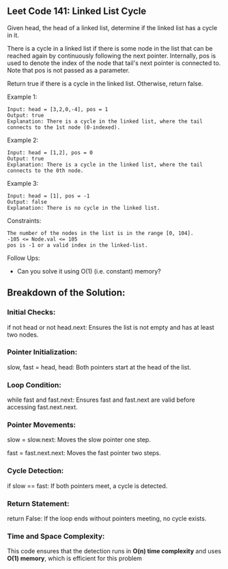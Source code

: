 ## Leet Code 141: Linked List Cycle
Given head, the head of a linked list, determine if the linked list has a cycle in it.

There is a cycle in a linked list if there is some node in the list that can be reached again by continuously following the next pointer. Internally, pos is used to denote the index of the node that tail's next pointer is connected to. Note that pos is not passed as a parameter.

Return true if there is a cycle in the linked list. Otherwise, return false.


Example 1:

```plaintext
Input: head = [3,2,0,-4], pos = 1
Output: true
Explanation: There is a cycle in the linked list, where the tail connects to the 1st node (0-indexed).
```

Example 2:
```plaintext
Input: head = [1,2], pos = 0
Output: true
Explanation: There is a cycle in the linked list, where the tail connects to the 0th node.
```

Example 3:
```plaintext
Input: head = [1], pos = -1
Output: false
Explanation: There is no cycle in the linked list.
```

Constraints:

```plaintext
The number of the nodes in the list is in the range [0, 104].
-105 <= Node.val <= 105
pos is -1 or a valid index in the linked-list.
```

Follow Ups:
-   Can you solve it using O(1) (i.e. constant) memory?


## Breakdown of the Solution:

### Initial Checks:

if not head or not head.next: Ensures the list is not empty and has at least two nodes.

### Pointer Initialization:

slow, fast = head, head: Both pointers start at the head of the list.

### Loop Condition:

while fast and fast.next: Ensures fast and fast.next are valid before accessing fast.next.next.

### Pointer Movements:

slow = slow.next: Moves the slow pointer one step.

fast = fast.next.next: Moves the fast pointer two steps.

### Cycle Detection:

if slow == fast: If both pointers meet, a cycle is detected.

### Return Statement:

return False: If the loop ends without pointers meeting, no cycle exists.

### Time and Space Complexity:
This code ensures that the detection runs in **O(n) time complexity** and uses **O(1) memory**, which is efficient for this problem